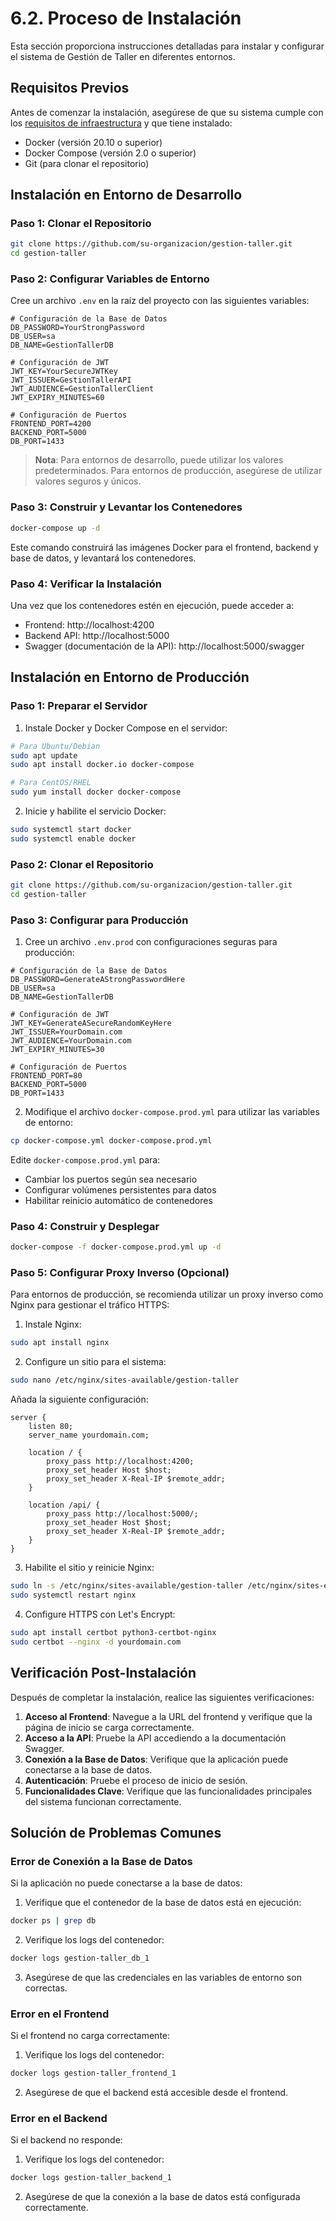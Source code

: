 ﻿# 6.2. Proceso de Instalación

Esta sección proporciona instrucciones detalladas para instalar y configurar el sistema de Gestión de Taller en diferentes entornos.

## Requisitos Previos

Antes de comenzar la instalación, asegúrese de que su sistema cumple con los [requisitos de infraestructura](requisitos-infraestructura.md) y que tiene instalado:

- Docker (versión 20.10 o superior)
- Docker Compose (versión 2.0 o superior)
- Git (para clonar el repositorio)

## Instalación en Entorno de Desarrollo

### Paso 1: Clonar el Repositorio

```bash
git clone https://github.com/su-organizacion/gestion-taller.git
cd gestion-taller
```

### Paso 2: Configurar Variables de Entorno

Cree un archivo `.env` en la raíz del proyecto con las siguientes variables:

```
# Configuración de la Base de Datos
DB_PASSWORD=YourStrongPassword
DB_USER=sa
DB_NAME=GestionTallerDB

# Configuración de JWT
JWT_KEY=YourSecureJWTKey
JWT_ISSUER=GestionTallerAPI
JWT_AUDIENCE=GestionTallerClient
JWT_EXPIRY_MINUTES=60

# Configuración de Puertos
FRONTEND_PORT=4200
BACKEND_PORT=5000
DB_PORT=1433
```

> **Nota**: Para entornos de desarrollo, puede utilizar los valores predeterminados. Para entornos de producción, asegúrese de utilizar valores seguros y únicos.

### Paso 3: Construir y Levantar los Contenedores

```bash
docker-compose up -d
```

Este comando construirá las imágenes Docker para el frontend, backend y base de datos, y levantará los contenedores.

### Paso 4: Verificar la Instalación

Una vez que los contenedores estén en ejecución, puede acceder a:

- Frontend: http://localhost:4200
- Backend API: http://localhost:5000
- Swagger (documentación de la API): http://localhost:5000/swagger

## Instalación en Entorno de Producción

### Paso 1: Preparar el Servidor

1. Instale Docker y Docker Compose en el servidor:

```bash
# Para Ubuntu/Debian
sudo apt update
sudo apt install docker.io docker-compose

# Para CentOS/RHEL
sudo yum install docker docker-compose
```

2. Inicie y habilite el servicio Docker:

```bash
sudo systemctl start docker
sudo systemctl enable docker
```

### Paso 2: Clonar el Repositorio

```bash
git clone https://github.com/su-organizacion/gestion-taller.git
cd gestion-taller
```

### Paso 3: Configurar para Producción

1. Cree un archivo `.env.prod` con configuraciones seguras para producción:

```
# Configuración de la Base de Datos
DB_PASSWORD=GenerateAStrongPasswordHere
DB_USER=sa
DB_NAME=GestionTallerDB

# Configuración de JWT
JWT_KEY=GenerateASecureRandomKeyHere
JWT_ISSUER=YourDomain.com
JWT_AUDIENCE=YourDomain.com
JWT_EXPIRY_MINUTES=30

# Configuración de Puertos
FRONTEND_PORT=80
BACKEND_PORT=5000
DB_PORT=1433
```

2. Modifique el archivo `docker-compose.prod.yml` para utilizar las variables de entorno:

```bash
cp docker-compose.yml docker-compose.prod.yml
```

Edite `docker-compose.prod.yml` para:
- Cambiar los puertos según sea necesario
- Configurar volúmenes persistentes para datos
- Habilitar reinicio automático de contenedores

### Paso 4: Construir y Desplegar

```bash
docker-compose -f docker-compose.prod.yml up -d
```

### Paso 5: Configurar Proxy Inverso (Opcional)

Para entornos de producción, se recomienda utilizar un proxy inverso como Nginx para gestionar el tráfico HTTPS:

1. Instale Nginx:

```bash
sudo apt install nginx
```

2. Configure un sitio para el sistema:

```bash
sudo nano /etc/nginx/sites-available/gestion-taller
```

Añada la siguiente configuración:

```nginx
server {
    listen 80;
    server_name yourdomain.com;
    
    location / {
        proxy_pass http://localhost:4200;
        proxy_set_header Host $host;
        proxy_set_header X-Real-IP $remote_addr;
    }
    
    location /api/ {
        proxy_pass http://localhost:5000/;
        proxy_set_header Host $host;
        proxy_set_header X-Real-IP $remote_addr;
    }
}
```

3. Habilite el sitio y reinicie Nginx:

```bash
sudo ln -s /etc/nginx/sites-available/gestion-taller /etc/nginx/sites-enabled/
sudo systemctl restart nginx
```

4. Configure HTTPS con Let's Encrypt:

```bash
sudo apt install certbot python3-certbot-nginx
sudo certbot --nginx -d yourdomain.com
```

## Verificación Post-Instalación

Después de completar la instalación, realice las siguientes verificaciones:

1. **Acceso al Frontend**: Navegue a la URL del frontend y verifique que la página de inicio se carga correctamente.
2. **Acceso a la API**: Pruebe la API accediendo a la documentación Swagger.
3. **Conexión a la Base de Datos**: Verifique que la aplicación puede conectarse a la base de datos.
4. **Autenticación**: Pruebe el proceso de inicio de sesión.
5. **Funcionalidades Clave**: Verifique que las funcionalidades principales del sistema funcionan correctamente.

## Solución de Problemas Comunes

### Error de Conexión a la Base de Datos

Si la aplicación no puede conectarse a la base de datos:

1. Verifique que el contenedor de la base de datos está en ejecución:
```bash
docker ps | grep db
```

2. Verifique los logs del contenedor:
```bash
docker logs gestion-taller_db_1
```

3. Asegúrese de que las credenciales en las variables de entorno son correctas.

### Error en el Frontend

Si el frontend no carga correctamente:

1. Verifique los logs del contenedor:
```bash
docker logs gestion-taller_frontend_1
```

2. Asegúrese de que el backend está accesible desde el frontend.

### Error en el Backend

Si el backend no responde:

1. Verifique los logs del contenedor:
```bash
docker logs gestion-taller_backend_1
```

2. Asegúrese de que la conexión a la base de datos está configurada correctamente.
